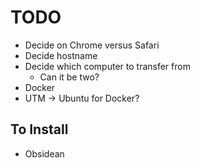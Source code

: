# TODO

- Decide on Chrome versus Safari
- Decide hostname
- Decide which computer to transfer from
    - Can it be two?
- Docker
- UTM -> Ubuntu for Docker?


## To Install
- Obsidean

